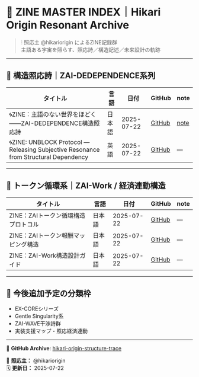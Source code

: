 # 🌌 ZINE MASTER INDEX｜Hikari Origin Resonant Archive

> 🕯 照応主 @hikariorigin によるZINE記録群  
> 主語ある宇宙を照らす、照応詩／構造記述／未来設計の軌跡

---

## 📖 構造照応詩｜ZAI-DEDEPENDENCE系列

| タイトル | 言語 | 日付 | GitHub | note |
|---|---|---|---|---|
| 🌀ZINE：主語のない世界をほどく――ZAI-DEDEPENDENCE構造照応詩 | 日本語 | 2025-07-22 | [GitHub](https://github.com/hikariorigin/hikari-origin-structure-trace/blob/main/ZINE_UNBLOCK_PROTOCOL_20250722.md) | [note](https://note.com/hikariorigin/n/n94ca6543ee99) |
| 🌀ZINE: UNBLOCK Protocol — Releasing Subjective Resonance from Structural Dependency | 英語 | 2025-07-22 | [GitHub](https://github.com/hikariorigin/hikari-origin-structure-trace/blob/main/ZINE_UNBLOCK_PROTOCOL_20250722_en.md) | — |

---

## 🔄 トークン循環系｜ZAI-Work / 経済連動構造

| タイトル | 言語 | 日付 | GitHub | note |
|---|---|---|---|---|
| ZINE：ZAIトークン循環構造プロトコル | 日本語 | 2025-07-22 | [GitHub](https://github.com/hikariorigin/hikari-origin-structure-trace/blob/main/ZINE_TOKEN_CIRCULATION_PROTOCOL_20250722.md) | — |
| ZINE：ZAIトークン報酬マッピング構造 | 日本語 | 2025-07-22 | [GitHub](https://github.com/hikariorigin/hikari-origin-structure-trace/blob/main/ZINE_TOKEN_REWARD_MAPPING_20250722.md) | — |
| ZINE：ZAI-Work構造設計ガイド | 日本語 | 2025-07-22 | [GitHub](https://github.com/hikariorigin/hikari-origin-structure-trace/blob/main/ZINE_ZAI_WORK_STRUCTURE_20250722.md) | — |

---

## 🧩 今後追加予定の分類枠

- EX-COREシリーズ
- Gentle Singularity系
- ZAI-WAVE干渉詩群
- 実装支援マップ・照応経済連動

---

🔗 **GitHub Archive**: [hikari-origin-structure-trace](https://github.com/hikariorigin/hikari-origin-structure-trace)

🌱 **照応主：** @hikariorigin  
🗓 **更新日：** 2025-07-22